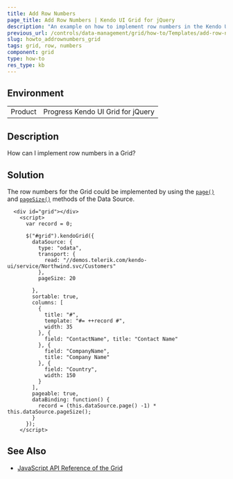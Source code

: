 ```yaml
---
title: Add Row Numbers
page_title: Add Row Numbers | Kendo UI Grid for jQuery
description: "An example on how to implement row numbers in the Kendo UI Grid for jQuery."
previous_url: /controls/data-management/grid/how-to/Templates/add-row-numbers
slug: howto_addrownumbers_grid
tags: grid, row, numbers
component: grid
type: how-to
res_type: kb
---
```


## Environment

<table>
 <tr>
  <td>Product</td>
  <td>Progress Kendo UI Grid for jQuery</td>
 </tr>
</table>

## Description

How can I implement row numbers in a Grid?

## Solution

The row numbers for the Grid could be implemented by using the [`page()`](/api/javascript/data/datasource/methods/page) and [`pageSize()`](/api/javascript/data/datasource/methods/pagesize) methods of the Data Source.

```dojo
  <div id="grid"></div>
    <script>
      var record = 0;

      $("#grid").kendoGrid({
        dataSource: {
          type: "odata",
          transport: {
            read: "//demos.telerik.com/kendo-ui/service/Northwind.svc/Customers"
          },
          pageSize: 20

        },
        sortable: true,
        columns: [
          {
            title: "#",
            template: "#= ++record #",
            width: 35
          }, {
            field: "ContactName", title: "Contact Name"
          }, {
            field: "CompanyName",
            title: "Company Name"
          }, {
            field: "Country",
            width: 150
          }
        ],
        pageable: true,
        dataBinding: function() {
          record = (this.dataSource.page() -1) * this.dataSource.pageSize();
        }
      });
    </script>
```

## See Also

* [JavaScript API Reference of the Grid](/api/javascript/ui/grid)
